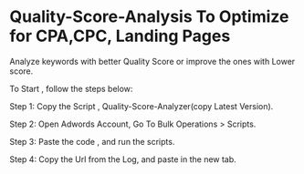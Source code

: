 # Quality-Score-Analysis To Optimize for CPA,CPC, Landing Pages

Analyze keywords with better Quality Score or improve the ones with Lower score. 

To Start , follow the steps below:

Step 1: Copy the Script , Quality-Score-Analyzer(copy Latest Version).

Step 2: Open Adwords Account, Go To Bulk Operations > Scripts.

Step 3: Paste the code , and run the scripts.

Step 4: Copy the Url from the Log, and paste in the new tab. 



